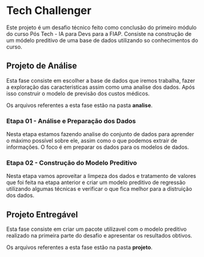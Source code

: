 # Tech Challenger 

Este projeto é um desafio técnico feito como conclusão do primeiro módulo do curso Pós Tech - IA para Devs para a FIAP.
Consiste na construção de um módelo preditivo de uma base de dados utilizando so conhecimentos do curso.

## Projeto de Análise

Esta fase consiste em escolher a base de dados que iremos trabalha, fazer a exploração das caracteristicas assim como uma analise dos dados. Após isso construir o modelo de previsão dos custos médicos.

Os arquivos referentes a esta fase estão na pasta **analise**.

### Etapa 01 - Análise e Preparação dos Dados

Nesta etapa estamos fazendo analise do conjunto de dados para aprender o máximo possível sobre ele, assim como o que podemos extrair de informações.
O foco é em preparar os dados para os modelos de dados.

### Etapa 02 - Construção do Modelo Preditivo

Nesta etapa vamos aproveitar a limpeza dos dados e tratamento de valores que foi feita na etapa anterior e criar um modelo preditivo de regressão utilizando algumas técnicas e verificar o que fica melhor para a distruição dos dados.

## Projeto Entregável

Esta fase consiste em criar um pacote utilizavel com o modelo preditivo realizado na primeira parte do desafio e apresentar os resultados obtivos.

Os arquivos referentes a esta fase estão na pasta **projeto**.
